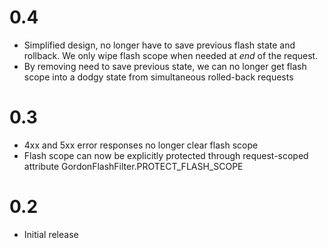# 0.4
* Simplified design, no longer have to save previous flash state and rollback. We only wipe flash scope when needed at *end* of the request.
* By removing need to save previous state, we can no longer get flash scope into a dodgy state from simultaneous rolled-back requests

# 0.3
* 4xx and 5xx error responses no longer clear flash scope
* Flash scope can now be explicitly protected through request-scoped attribute GordonFlashFilter.PROTECT_FLASH_SCOPE

# 0.2
* Initial release